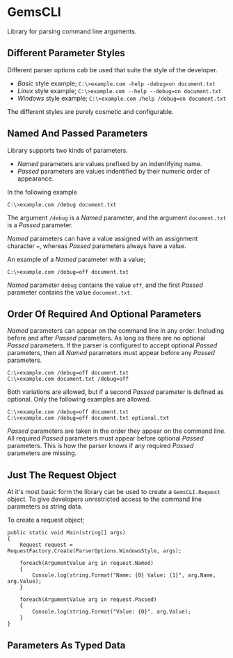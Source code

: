 GemsCLI
========

Library for parsing command line arguments.

## Different Parameter Styles

Different parser options cab be used that suite the style of the developer.

- *Basic* style example; `C:\>example.com -help -debug=on document.txt`
- *Linux* style example; `C:\>example.com --help --debug=on document.txt`
- *Windows* style example; `C:\>example.com /help /debug=on document.txt`

The different styles are purely cosmetic and configurable.

## Named And Passed Parameters

Library supports two kinds of parameters. 

- *Named* parameters are values prefixed by an indentifying name.
- *Passed* parameters are values indentified by their numeric order of appearance.

In the following example

	C:\>example.com /debug document.txt

The argument `/debug` is a *Named* parameter, and the argument `document.txt` is a *Passed* parameter.

*Named* parameters can have a value assigned with an assignment character `=`, whereas *Passed* parameters always have a value.

An example of a *Named* parameter with a value;

	C:\>example.com /debug=off document.txt

*Named* parameter `debug` contains the value `off`, and the first *Passed* parameter contains the value `document.txt`.

## Order Of Required And Optional Parameters

*Named* parameters can appear on the command line in any order. Including before and after *Passed* parameters. As long as there are no optional *Passed* parameters. If the parser is configured to accept optional *Passed* parameters, then all *Named* parameters must appear before any *Passed* parameters.

	C:\>example.com /debug=off document.txt
	C:\>example.com document.txt /debug=off

Both variations are allowed, but if a second *Passed* parameter is defined as optional. Only the following examples are allowed.

	C:\>example.com /debug=off document.txt
	C:\>example.com /debug=off document.txt optional.txt

*Passed* parameters are taken in the order they appear on the command line. All required *Passed* parameters must appear before optional *Passed* parameters. This is how the parser knows if any required *Passed* parameters are missing.

## Just The Request Object

At it's most basic form the library can be used to create a `GemsCLI.Request` object. To give developers unrestricted access to the command line parameters as string data.

To create a request object;

	public static void Main(string[] args)
	{
		Request request = RequestFactory.Create(ParserOptions.WindowsStyle, args);

		foreach(ArgumentValue arg in request.Named)
		{
			Console.log(string.Format("Name: {0} Value: {1}", arg.Name, arg.Value);
		}

		foreach(ArgumentValue arg in request.Passed)
		{
			Console.log(string.Format("Value: {0}", arg.Value);
		}
	}

## Parameters As Typed Data

